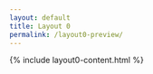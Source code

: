 ```yaml
---
layout: default
title: Layout 0
permalink: /layout0-preview/
---
```


{% include layout0-content.html %}

